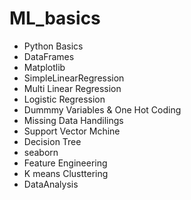 # ML_basics
* Python Basics 
* DataFrames 
* Matplotlib 
* SimpleLinearRegression 
* Multi Linear Regression 
* Logistic Regression 
* Dummmy Variables & One Hot Coding 
* Missing Data Handilings 
* Support Vector Mchine 
* Decision Tree 
* seaborn 
* Feature Engineering 
* K means Clusttering 
* DataAnalysis
